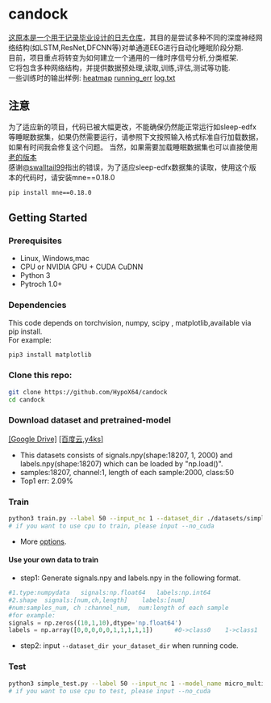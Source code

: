 # candock
[这原本是一个用于记录毕业设计的日志仓库](<https://github.com/HypoX64/candock/tree/Graduation_Project>)，其目的是尝试多种不同的深度神经网络结构(如LSTM,ResNet,DFCNN等)对单通道EEG进行自动化睡眠阶段分期.<br>目前，项目重点将转变为如何建立一个通用的一维时序信号分析,分类框架.<br>它将包含多种网络结构，并提供数据预处理,读取,训练,评估,测试等功能.<br>
一些训练时的输出样例: [heatmap](./image/heatmap_eg.png)  [running_err](./image/running_err_eg.png)  [log.txt](./docs/log_eg.txt)

## 注意
为了适应新的项目，代码已被大幅更改，不能确保仍然能正常运行如sleep-edfx等睡眠数据集，如果仍然需要运行，请参照下文按照输入格式标准自行加载数据，如果有时间我会修复这个问题。
当然，如果需要加载睡眠数据集也可以直接使用[老的版本](https://github.com/HypoX64/candock/tree/f24cc44933f494d2235b3bf965a04cde5e6a1ae9)<br>
感谢[@swalltail99](https://github.com/swalltail99)指出的错误，为了适应sleep-edfx数据集的读取，使用这个版本的代码时，请安装mne==0.18.0<br>

```bash
pip install mne==0.18.0
```

## Getting Started
### Prerequisites
- Linux, Windows,mac
- CPU or NVIDIA GPU + CUDA CuDNN
- Python 3
- Pytroch 1.0+
### Dependencies
This code depends on torchvision, numpy, scipy , matplotlib,available via pip install.<br>
For example:<br>

```bash
pip3 install matplotlib
```
### Clone this repo:
```bash
git clone https://github.com/HypoX64/candock
cd candock
```
### Download dataset and pretrained-model
[[Google Drive]](https://drive.google.com/open?id=1NTtLmT02jqlc81lhtzQ7GlPK8epuHfU5)   [[百度云,y4ks]](https://pan.baidu.com/s/1WKWZL91SekrSlhOoEC1bQA)

* This datasets consists of signals.npy(shape:18207, 1, 2000) and labels.npy(shape:18207) which can be loaded by "np.load()".
* samples:18207,  channel:1,  length of each sample:2000,  class:50
* Top1 err: 2.09%
### Train
```bash
python3 train.py --label 50 --input_nc 1 --dataset_dir ./datasets/simple_test --save_dir ./checkpoints/simple_test --model_name micro_multi_scale_resnet_1d --gpu_id 0 --batchsize 64 --k_fold 5
# if you want to use cpu to train, please input --no_cuda
```
* More [options](./util/options.py).
#### Use your own data to train
* step1: Generate signals.npy and labels.npy in the following format.
```python
#1.type:numpydata   signals:np.float64   labels:np.int64
#2.shape  signals:[num,ch,length]    labels:[num]
#num:samples_num, ch :channel_num,  num:length of each sample
#for example:
signals = np.zeros((10,1,10),dtype='np.float64')
labels = np.array([0,0,0,0,0,1,1,1,1,1])      #0->class0    1->class1
```
* step2: input  ```--dataset_dir your_dataset_dir``` when running code.
### Test
```bash
python3 simple_test.py --label 50 --input_nc 1 --model_name micro_multi_scale_resnet_1d --gpu_id 0
# if you want to use cpu to test, please input --no_cuda
```

